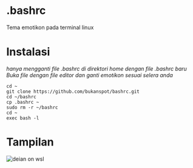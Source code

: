 # .bashrc
Tema emotikon pada terminal linux
<br>
# Instalasi
<i>hanya mengganti file .bashrc di direktori home dengan file .bashrc baru</i><br>
<i>Buka file dengan file editor dan ganti emotikon sesuai selera anda</i><br>

```
cd ~
git clone https://github.com/bukanspot/bashrc.git
cd ~/bashrc
cp .bashrc ~
sudo rm -r ~/bashrc
cd ~
exec bash -l
```

# Tampilan
![deian on wsl](https://raw.githubusercontent.com/bukanspot/.bashrc/main/terminal-gnome.png)
